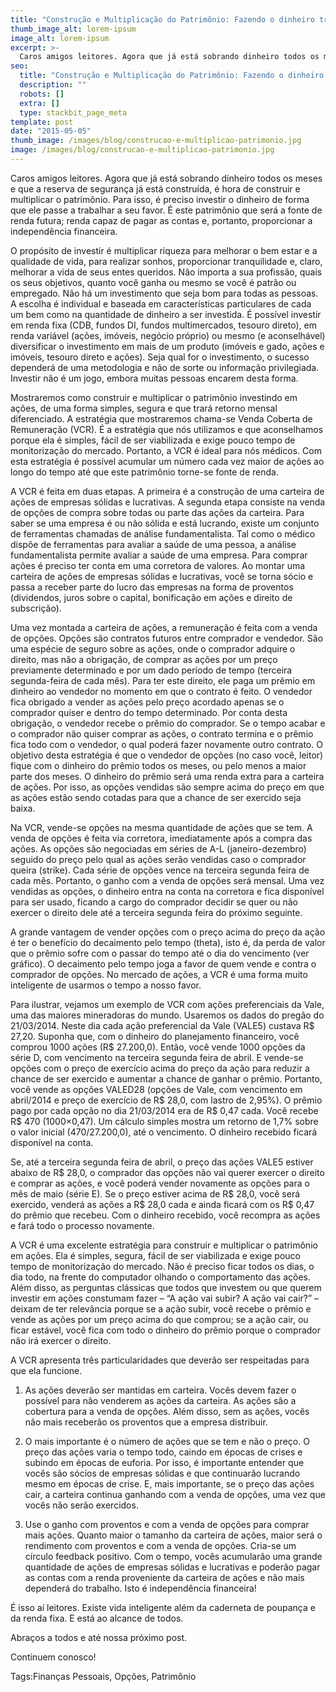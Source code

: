 ```yaml
---
title: "Construção e Multiplicação do Patrimônio: Fazendo o dinheiro trabalhar a seu favor"
thumb_image_alt: lorem-ipsum
image_alt: lorem-ipsum
excerpt: >-
  Caros amigos leitores. Agora que já está sobrando dinheiro todos os meses e que a reserva de segurança já está construída, é hora de construir e multiplicar o patrimônio. Para isso, é preciso investir o dinheiro de forma que ele passe a trabalhar a seu favor. É este patrimônio que será a fonte de renda futura; renda capaz de pagar as contas e, portanto, proporcionar a independência financeira.
seo:
  title: "Construção e Multiplicação do Patrimônio: Fazendo o dinheiro trabalhar a seu favor"
  description: ""
  robots: []
  extra: []
  type: stackbit_page_meta
template: post
date: "2015-05-05"
thumb_image: /images/blog/construcao-e-multiplicao-patrimonio.jpg
image: /images/blog/construcao-e-multiplicao-patrimonio.jpg
---
```


Caros amigos leitores. Agora que já está sobrando dinheiro todos os meses e que a reserva de segurança já está construída, é hora de construir e multiplicar o patrimônio. Para isso, é preciso investir o dinheiro de forma que ele passe a trabalhar a seu favor. É este patrimônio que será a fonte de renda futura; renda capaz de pagar as contas e, portanto, proporcionar a independência financeira.

O propósito de investir é multiplicar riqueza para melhorar o bem estar e a qualidade de vida, para realizar sonhos, proporcionar tranquilidade e, claro, melhorar a vida de seus entes queridos. Não importa a sua profissão, quais os seus objetivos, quanto você ganha ou mesmo se você é patrão ou empregado. Não há um investimento que seja bom para todas as pessoas. A escolha é individual e baseada em características particulares de cada um bem como na quantidade de dinheiro a ser investida. É possível investir em renda fixa (CDB, fundos DI, fundos multimercados, tesouro direto), em renda variável (ações, imóveis, negócio próprio) ou mesmo (e aconselhável) diversificar o investimento em mais de um produto (imóveis e gado, ações e imóveis, tesouro direto e ações). Seja qual for o investimento, o sucesso dependerá de uma metodologia e não de sorte ou informação privilegiada. Investir não é um jogo, embora muitas pessoas encarem desta forma.

Mostraremos como construir e multiplicar o patrimônio investindo em ações, de uma forma simples, segura e que trará retorno mensal diferenciado. A estratégia que mostraremos chama-se Venda Coberta de Remuneração (VCR). É a estratégia que nós utilizamos e que aconselhamos porque ela é simples, fácil de ser viabilizada e exige pouco tempo de monitorização do mercado. Portanto, a VCR é ideal para nós médicos. Com esta estratégia é possível acumular um número cada vez maior de ações ao longo do tempo até que este patrimônio torne-se fonte de renda.

A VCR é feita em duas etapas. A primeira é a construção de uma carteira de ações de empresas sólidas e lucrativas. A segunda etapa consiste na venda de opções de compra sobre todas ou parte das ações da carteira. Para saber se uma empresa é ou não sólida e está lucrando, existe um conjunto de ferramentas chamadas de análise fundamentalista. Tal como o médico dispõe de ferramentas para avaliar a saúde de uma pessoa, a análise fundamentalista permite avaliar a saúde de uma empresa. Para comprar ações é preciso ter conta em uma corretora de valores. Ao montar uma carteira de ações de empresas sólidas e lucrativas, você se torna sócio e passa a receber parte do lucro das empresas na forma de proventos (dividendos, juros sobre o capital, bonificação em ações e direito de subscrição).

Uma vez montada a carteira de ações, a remuneração é feita com a venda de opções. Opções são contratos futuros entre comprador e vendedor. São uma espécie de seguro sobre as ações, onde o comprador adquire o direito, mas não a obrigação, de comprar as ações por um preço previamente determinado e por um dado período de tempo (terceira segunda-feira de cada mês). Para ter este direito, ele paga um prêmio em dinheiro ao vendedor no momento em que o contrato é feito. O vendedor fica obrigado a vender as ações pelo preço acordado apenas se o comprador quiser e dentro do tempo determinado. Por conta desta obrigação, o vendedor recebe o prêmio do comprador. Se o tempo acabar e o comprador não quiser comprar as ações, o contrato termina e o prêmio fica todo com o vendedor, o qual poderá fazer novamente outro contrato. O objetivo desta estratégia é que o vendedor de opções (no caso você, leitor) fique com o dinheiro do prêmio todos os meses, ou pelo menos a maior parte dos meses. O dinheiro do prêmio será uma renda extra para a carteira de ações. Por isso, as opções vendidas são sempre acima do preço em que as ações estão sendo cotadas para que a chance de ser exercido seja baixa.

Na VCR, vende-se opções na mesma quantidade de ações que se tem. A venda de opções é feita via corretora, imediatamente após a compra das ações. As opções são negociadas em séries de A-L (janeiro-dezembro) seguido do preço pelo qual as ações serão vendidas caso o comprador queira (strike). Cada série de opções vence na terceira segunda feira de cada mês. Portanto, o ganho com a venda de opções será mensal. Uma vez vendidas as opções, o dinheiro entra na conta na corretora e fica disponível para ser usado, ficando a cargo do comprador decidir se quer ou não exercer o direito dele até a terceira segunda feira do próximo seguinte.

A grande vantagem de vender opções com o preço acima do preço da ação é ter o benefício do decaimento pelo tempo (theta), isto é, da perda de valor que o prêmio sofre com o passar do tempo até o dia do vencimento (ver gráfico). O decaimento pelo tempo joga a favor de quem vende e contra o comprador de opções. No mercado de ações, a VCR é uma forma muito inteligente de usarmos o tempo a nosso favor.

Para ilustrar, vejamos um exemplo de VCR com ações preferenciais da Vale, uma das maiores mineradoras do mundo. Usaremos os dados do pregão do 21/03/2014. Neste dia cada ação preferencial da Vale (VALE5) custava R$ 27,20. Suponha que, com o dinheiro do planejamento financeiro, você comprou 1000 ações (R$ 27.200,0). Então, você vende 1000 opções da série D, com vencimento na terceira segunda feira de abril. E vende-se opções com o preço de exercício acima do preço da ação para reduzir a chance de ser exercido e aumentar a chance de ganhar o prêmio. Portanto, você vende as opções VALED28 (opções de Vale, com vencimento em abril/2014 e preço de exercício de R$ 28,0, com lastro de 2,95%). O prêmio pago por cada opção no dia 21/03/2014 era de R$ 0,47 cada. Você recebe R$ 470 (1000×0,47). Um cálculo simples mostra um retorno de 1,7% sobre o valor inicial (470/27.200,0), até o vencimento. O dinheiro recebido ficará disponível na conta.

Se, até a terceira segunda feira de abril, o preço das ações VALE5 estiver abaixo de R$ 28,0, o comprador das opções não vai querer exercer o direito e comprar as ações, e você poderá vender novamente as opções para o mês de maio (série E). Se o preço estiver acima de R$ 28,0, você será exercido, venderá as ações a R$ 28,0 cada e ainda ficará com os R$ 0,47 do prêmio que recebeu. Com o dinheiro recebido, você recompra as ações e fará todo o processo novamente.

A VCR é uma excelente estratégia para construir e multiplicar o patrimônio em ações. Ela é simples, segura, fácil de ser viabilizada e exige pouco tempo de monitorização do mercado. Não é preciso ficar todos os dias, o dia todo, na frente do computador olhando o comportamento das ações. Além disso, as perguntas clássicas que todos que investem ou que querem investir em ações constumam fazer – “A ação vai subir? A ação vai cair?” – deixam de ter relevância porque se a ação subir, você recebe o prêmio e vende as ações por um preço acima do que comprou; se a ação cair, ou ficar estável, você fica com todo o dinheiro do prêmio porque o comprador não irá exercer o direito.

A VCR apresenta três particularidades que deverão ser respeitadas para que ela funcione.

1. As ações deverão ser mantidas em carteira. Vocês devem fazer o possível para não venderem as ações da carteira. As ações são a cobertura para a venda de opções. Além disso, sem as ações, vocês não mais receberão os proventos que a empresa distribuir.

2. O mais importante é o número de ações que se tem e não o preço. O preço das ações varia o tempo todo, caindo em épocas de crises e subindo em épocas de euforia. Por isso, é importante entender que vocês são sócios de empresas sólidas e que continuarão lucrando mesmo em épocas de crise. E, mais importante, se o preço das ações cair, a carteira continua ganhando com a venda de opções, uma vez que vocês não serão exercidos.

3. Use o ganho com proventos e com a venda de opções para comprar mais ações. Quanto maior o tamanho da carteira de ações, maior será o rendimento com proventos e com a venda de opções. Cria-se um círculo feedback positivo. Com o tempo, vocês acumularão uma grande quantidade de ações de empresas sólidas e lucrativas e poderão pagar as contas com a renda proveniente da carteira de ações e não mais dependerá do trabalho. Isto é independência financeira!

É isso aí leitores. Existe vida inteligente além da caderneta de poupança e da renda fixa. E está ao alcance de todos.

Abraços a todos e até nossa próximo post.

Continuem conosco!

Tags:Finanças Pessoais, Opções, Patrimônio
